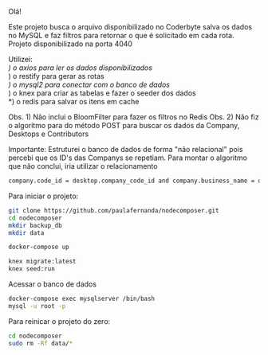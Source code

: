 Olá!

Este projeto busca o arquivo disponibilizado no Coderbyte salva os dados no MySQL e 
faz filtros para retornar o que é solicitado em cada rota.
<br>
Projeto disponibilizado na porta 4040


Utilizei:
<br>*) o axios para ler os dados disponibilizados 
<br>*) o restify para gerar as rotas
<br>*) o mysql2 para conectar com o banco de dados
<br>*) o knex para criar as tabelas e fazer o seeder dos dados
<br>*) o redis para salvar os itens em cache

Obs. 1) Não inclui o BloomFilter para fazer os filtros no Redis
Obs. 2) Não fiz o algoritmo para do método POST para buscar os dados da Company, Desktops e Contributors

Importante:
Estruturei o banco de dados de forma "não relacional" pois percebi que os ID's das Companys se repetiam.
Para montar o algoritmo que não conclui, iria utilizar o relacionamento 
```bash
company.code_id = desktop.company_code_id and company.business_name = desktop.company_business_name
```

Para iniciar o projeto:

```bash
git clone https://github.com/paulafernanda/nodecomposer.git
cd nodecomposer
mkdir backup_db
mkdir data

docker-compose up

knex migrate:latest
knex seed:run
```


Acessar o banco de dados

```bash
docker-compose exec mysqlserver /bin/bash
mysql -u root -p
```
Para reinicar o projeto do zero:

```bash
cd nodecomposer
sudo rm -Rf data/*
```